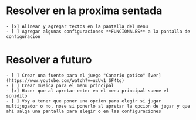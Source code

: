 # Resolver en la proxima sentada
    - [x] Alinear y agregar textos en la pantalla del menu
    - [ ] Agregar algunas configuraciones **FUNCIONALES** a la pantalla de configuracion

# Resolver a futuro
    - [ ] Crear una fuente para el juego "Canario gotico" [ver](https://www.youtube.com/watch?v=ucUv1_SF4tg)
    - [ ] Crear musica para el menu principal
    - [x] Hacer que al apretar enter en el menu principal suene el sonidito
    - [ ] Voy a tener que poner una opcion para elegir si jugar multijugador o no, nose si ponerlo al apretar la opcion de jugar y que ahi salga una pantalla para elegir o en las configuraciones